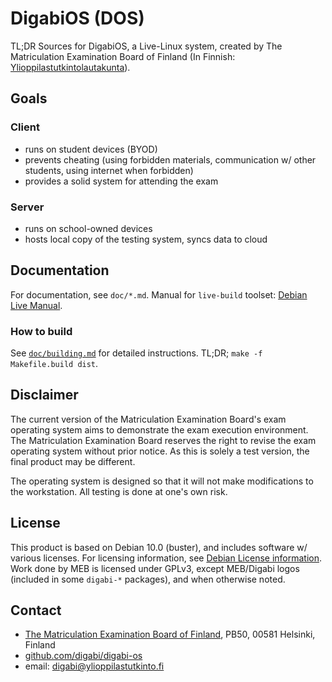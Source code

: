 DigabiOS (DOS)
================================
TL;DR Sources for DigabiOS, a Live-Linux system, created by The 
Matriculation Examination Board of Finland (In Finnish: 
[Ylioppilastutkintolautakunta](http://www.ylioppilastutkinto.fi/)).


## Goals

### Client

 * runs on student devices (BYOD)
 * prevents cheating (using forbidden materials, communication w/ other 
  students, using internet when forbidden)
 * provides a solid system for attending the exam


### Server

 * runs on school-owned devices
 * hosts local copy of the testing system, syncs data to cloud

## Documentation
For documentation, see `doc/*.md`. Manual for `live-build` toolset: 
[Debian Live Manual](http://live.debian.net/manual/3.x/).


### How to build
See [`doc/building.md`](doc/building.md) for detailed instructions. TL;DR; `make -f Makefile.build dist`.


## Disclaimer
The current version of the Matriculation Examination Board's exam 
operating system aims to demonstrate the exam execution environment. 
The Matriculation Examination Board reserves the right to revise the 
exam operating system without prior notice.  As this is solely a test 
version, the final product may be different.

The operating system is designed so that it will not make modifications 
to the workstation. All testing is done at one's own risk.


## License
This product is based on Debian 10.0 (buster), and includes 
software w/ various licenses. For licensing information, see [Debian 
License information](http://www.debian.org/legal/licenses/). Work done 
by MEB is licensed under GPLv3, except MEB/Digabi logos (included in 
some `digabi-*` packages), and when otherwise noted.


## Contact
 * [The Matriculation Examination Board of Finland](http://www.ylioppilastutkinto.fi/), PB50, 00581 Helsinki, Finland
 * [github.com/digabi/digabi-os](https://github.com/digabi/digabi-os)
 * email: [digabi@ylioppilastutkinto.fi](mailto:digabi@ylioppilastutkinto.fi)
